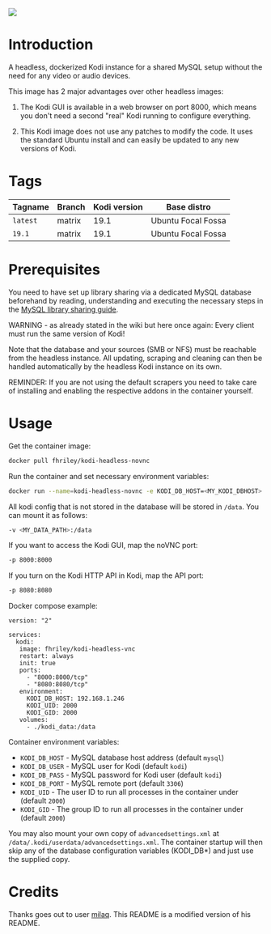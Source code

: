 [![](http://kodi.wiki/images/4/43/Side-by-side-dark-transparent.png)](https://kodi.tv/)

# Introduction

A headless, dockerized Kodi instance for a shared MySQL setup without the need for any video or audio devices.

This image has 2 major advantages over other headless images:

1. The Kodi GUI is available in a web browser on port 8000, which means you don't need a second "real" Kodi running to configure everything.

2. This Kodi image does not use any patches to modify the code. It uses the standard Ubuntu install and can easily be updated to any new versions of Kodi.

# Tags

| Tagname              | Branch      | Kodi version | Base distro          |
|----------------------|-------------|--------------|----------------------|
| `latest`             | matrix      | 19.1         | Ubuntu Focal Fossa   |
| `19.1`               | matrix      | 19.1         | Ubuntu Focal Fossa   |

# Prerequisites
You need to have set up library sharing via a dedicated MySQL database beforehand by reading, understanding and executing the necessary steps in the [MySQL library sharing guide](http://kodi.wiki/view/MySQL).

WARNING - as already stated in the wiki but here once again: Every client must run the same version of Kodi!

Note that the database and your sources (SMB or NFS) must be reachable from the headless instance.
All updating, scraping and cleaning can then be handled automatically by the headless Kodi instance on its own.

REMINDER: If you are not using the default scrapers you need to take care of installing and enabling the respective addons in the container yourself.

# Usage

Get the container image:
```bash
docker pull fhriley/kodi-headless-novnc
```

Run the container and set necessary environment variables:
```bash
docker run --name=kodi-headless-novnc -e KODI_DB_HOST=<MY_KODI_DBHOST> -e KODI_DB_USER=<MY_KODI_DBUSER> -e KODI_DB_PASS=<MY_KODI_DBPASS> -e KODI_TV_SOURCE=<MY_TV_SOURCE> -e KODI_MOVIES_SOURCE=<MY_MOVIES_SOURCE> fhriley/kodi-headless-novnc
```

All kodi config that is not stored in the database will be stored in `/data`. You can mount it as follows:

```bash
-v <MY_DATA_PATH>:/data
```

If you want to access the Kodi GUI, map the noVNC port:
```bash
-p 8000:8000
```

If you turn on the Kodi HTTP API in Kodi, map the API port:
```bash
-p 8080:8080
```

Docker compose example:

```
version: "2"

services:
  kodi:
   image: fhriley/kodi-headless-vnc
   restart: always
   init: true
   ports:
     - "8000:8000/tcp"
     - "8080:8080/tcp"
   environment:
     KODI_DB_HOST: 192.168.1.246
     KODI_UID: 2000
     KODI_GID: 2000
   volumes:
     - ./kodi_data:/data
```

Container environment variables:

* `KODI_DB_HOST` - MySQL database host address (default `mysql`)
* `KODI_DB_USER` - MySQL user for Kodi (default `kodi`)
* `KODI_DB_PASS` - MySQL password for Kodi user (default `kodi`)
* `KODI_DB_PORT` - MySQL remote port (default `3306`)
* `KODI_UID` - The user ID to run all processes in the container under (default `2000`)
* `KODI_GID` - The group ID to run all processes in the container under (default `2000`)

You may also mount your own copy of `advancedsettings.xml` at `/data/.kodi/userdata/advancedsettings.xml`. The container startup will then skip any of the database configuration variables (KODI_DB*) and just use the supplied copy.

# Credits

Thanks goes out to user [milaq](https://github.com/milaq/kodi-headless). This README is a modified version of his README.
